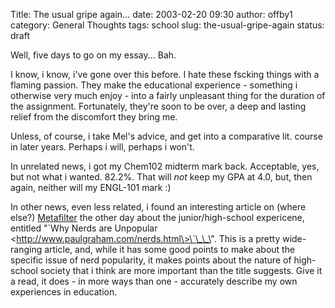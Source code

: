 Title: The usual gripe again...
date: 2003-02-20 09:30
author: offby1
category: General Thoughts
tags: school
slug: the-usual-gripe-again
status: draft

Well, five days to go on my essay\... Bah.

I know, i know, i\'ve gone over this before. I hate these fscking things with a flaming passion. They make the educational experience - something i otherwise very much enjoy - into a fairly unpleasant thing for the duration of the assignment. Fortunately, they\'re soon to be over, a deep and lasting relief from the discomfort they bring me.

Unless, of course, i take Mel\'s advice, and get into a comparative lit. course in later years. Perhaps i will, perhaps i won\'t.

In unrelated news, i got my Chem102 midterm mark back. Acceptable, yes, but not what i wanted. 82.2%. That will *not* keep my GPA at 4.0, but, then again, neither will my ENGL-101 mark :)

In other news, even less related, i found an interesting article on (where else?) [Metafilter](http://www.metafilter.com/) the other day about the junior/high-school expericene, entitled \"\`Why Nerds are Unpopular \<http://www.paulgraham.com/nerds.html\>\`\_\_\". This is a pretty wide-ranging article, and, while it has some good points to make about the specific issue of nerd popularity, it makes points about the nature of high-school society that i think are more important than the title suggests. Give it a read, it does - in more ways than one - accurately describe my own experiences in education.
